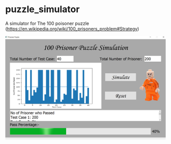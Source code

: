 # puzzle_simulator
A simulator for The 100 poisoner puzzle (https://en.wikipedia.org/wiki/100_prisoners_problem#Strategy)

![](preview.png)
